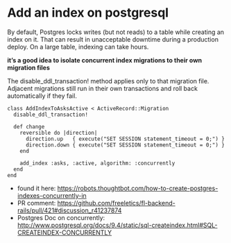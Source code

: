 # Add an index on postgresql

By default, Postgres locks writes (but not reads) to a table while creating an index on it.
That can result in unacceptable downtime during a production deploy.
On a large table, indexing can take hours.

__it’s a good idea to isolate concurrent index migrations to their own migration files__

The disable_ddl_transaction! method applies only to that migration file. Adjacent migrations still run in their own transactions and roll back automatically if they fail. 
```
class AddIndexToAsksActive < ActiveRecord::Migration
  disable_ddl_transaction!

  def change
    reversible do |direction|
      direction.up   { execute("SET SESSION statement_timeout = 0;") }
      direction.down { execute("SET SESSION statement_timeout = 0;") }
    end
    
    add_index :asks, :active, algorithm: :concurrently
  end
end
```

* found it here: https://robots.thoughtbot.com/how-to-create-postgres-indexes-concurrently-in
* PR comment: https://github.com/freeletics/fl-backend-rails/pull/421#discussion_r41237874
* Postgres Doc on concurrently: http://www.postgresql.org/docs/9.4/static/sql-createindex.html#SQL-CREATEINDEX-CONCURRENTLY
